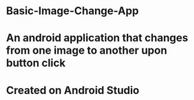 # Basic-Image-Change-App
# An android application that changes from one image to another upon button click
# Created on Android Studio
